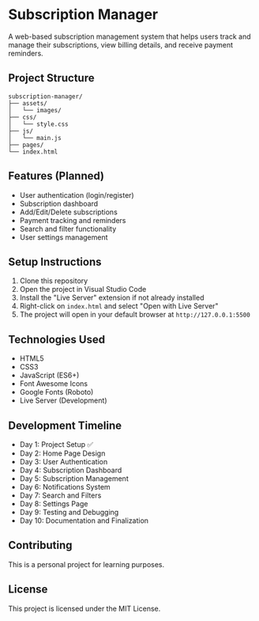 # Subscription Manager

A web-based subscription management system that helps users track and manage their subscriptions, view billing details, and receive payment reminders.

## Project Structure

```
subscription-manager/
├── assets/
│   └── images/
├── css/
│   └── style.css
├── js/
│   └── main.js
├── pages/
└── index.html
```

## Features (Planned)

- User authentication (login/register)
- Subscription dashboard
- Add/Edit/Delete subscriptions
- Payment tracking and reminders
- Search and filter functionality
- User settings management

## Setup Instructions

1. Clone this repository
2. Open the project in Visual Studio Code
3. Install the "Live Server" extension if not already installed
4. Right-click on `index.html` and select "Open with Live Server"
5. The project will open in your default browser at `http://127.0.0.1:5500`

## Technologies Used

- HTML5
- CSS3
- JavaScript (ES6+)
- Font Awesome Icons
- Google Fonts (Roboto)
- Live Server (Development)

## Development Timeline

- Day 1: Project Setup ✅
- Day 2: Home Page Design
- Day 3: User Authentication
- Day 4: Subscription Dashboard
- Day 5: Subscription Management
- Day 6: Notifications System
- Day 7: Search and Filters
- Day 8: Settings Page
- Day 9: Testing and Debugging
- Day 10: Documentation and Finalization

## Contributing

This is a personal project for learning purposes.

## License

This project is licensed under the MIT License.